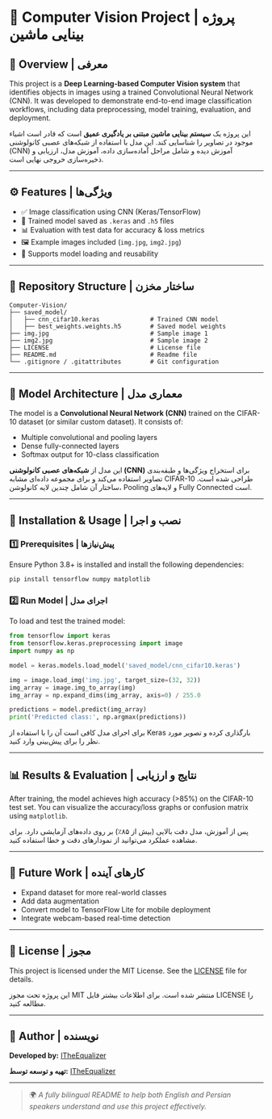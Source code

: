 # 🧠 Computer Vision Project | پروژه بینایی ماشین

## 📘 Overview | معرفی
This project is a **Deep Learning-based Computer Vision system** that identifies objects in images using a trained Convolutional Neural Network (CNN). It was developed to demonstrate end-to-end image classification workflows, including data preprocessing, model training, evaluation, and deployment.

این پروژه یک **سیستم بینایی ماشین مبتنی بر یادگیری عمیق** است که قادر است اشیاء موجود در تصاویر را شناسایی کند. این مدل با استفاده از شبکه‌های عصبی کانولوشنی (CNN) آموزش دیده و شامل مراحل آماده‌سازی داده، آموزش مدل، ارزیابی و ذخیره‌سازی خروجی نهایی است.

---

## ⚙️ Features | ویژگی‌ها
- ✅ Image classification using CNN (Keras/TensorFlow)
- 🧩 Trained model saved as `.keras` and `.h5` files
- 📊 Evaluation with test data for accuracy & loss metrics
- 🖼️ Example images included (`img.jpg`, `img2.jpg`)
- 💾 Supports model loading and reusability

---

## 📂 Repository Structure | ساختار مخزن
```
Computer-Vision/
├── saved_model/
│   ├── cnn_cifar10.keras              # Trained CNN model
│   ├── best_weights.weights.h5        # Saved model weights
├── img.jpg                            # Sample image 1
├── img2.jpg                           # Sample image 2
├── LICENSE                            # License file
├── README.md                          # Readme file
└── .gitignore / .gitattributes        # Git configuration
```

---

## 🧠 Model Architecture | معماری مدل
The model is a **Convolutional Neural Network (CNN)** trained on the CIFAR-10 dataset (or similar custom dataset). It consists of:

- Multiple convolutional and pooling layers
- Dense fully-connected layers
- Softmax output for 10-class classification

این مدل از **شبکه‌های عصبی کانولوشنی (CNN)** برای استخراج ویژگی‌ها و طبقه‌بندی تصاویر استفاده می‌کند و برای مجموعه داده‌ای مشابه CIFAR-10 طراحی شده است. ساختار آن شامل چندین لایه کانولوشن، Pooling و لایه‌های Fully Connected است.

---

## 🚀 Installation & Usage | نصب و اجرا
### 1️⃣ Prerequisites | پیش‌نیازها
Ensure Python 3.8+ is installed and install the following dependencies:
```bash
pip install tensorflow numpy matplotlib
```

### 2️⃣ Run Model | اجرای مدل
To load and test the trained model:
```python
from tensorflow import keras
from tensorflow.keras.preprocessing import image
import numpy as np

model = keras.models.load_model('saved_model/cnn_cifar10.keras')

img = image.load_img('img.jpg', target_size=(32, 32))
img_array = image.img_to_array(img)
img_array = np.expand_dims(img_array, axis=0) / 255.0

predictions = model.predict(img_array)
print('Predicted class:', np.argmax(predictions))
```

برای اجرای مدل کافی است آن را با استفاده از Keras بارگذاری کرده و تصویر مورد نظر را برای پیش‌بینی وارد کنید.

---

## 📊 Results & Evaluation | نتایج و ارزیابی
After training, the model achieves high accuracy (>85%) on the CIFAR-10 test set. You can visualize the accuracy/loss graphs or confusion matrix using `matplotlib`.

پس از آموزش، مدل دقت بالایی (بیش از ۸۵٪) بر روی داده‌های آزمایشی دارد. برای مشاهده عملکرد می‌توانید از نمودارهای دقت و خطا استفاده کنید.

---

## 🔮 Future Work | کارهای آینده
- Expand dataset for more real-world classes
- Add data augmentation
- Convert model to TensorFlow Lite for mobile deployment
- Integrate webcam-based real-time detection

---

## 📜 License | مجوز
This project is licensed under the MIT License. See the [LICENSE](./LICENSE) file for details.

این پروژه تحت مجوز MIT منتشر شده است. برای اطلاعات بیشتر فایل LICENSE را مطالعه کنید.

---

## 👤 Author | نویسنده
**Developed by:** [ITheEqualizer](https://github.com/ITheEqualizer)

**تهیه و توسعه توسط:** [ITheEqualizer](https://github.com/ITheEqualizer)

---

> 🌍 *A fully bilingual README to help both English and Persian speakers understand and use this project effectively.*
